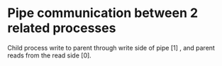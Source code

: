 # Pipe communication between 2 related processes
Child process write to parent through write side of pipe [1] , and parent reads from the read side [0].